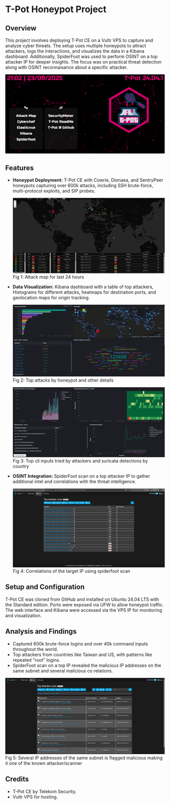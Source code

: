 # T-Pot Honeypot Project

## Overview
This project involves deploying T-Pot CE on a Vultr VPS to capture and analyze cyber threats. The setup uses multiple honeypots to attract attackers, logs the interactions, and visualizes the data in a Kibana dashboard. Additionally, SpiderFoot was used to perform OSINT on a top attacker IP for deeper insights. The focus was on practical threat detection along with OSINT reconnaisance about a specific attacker.

![Tpot-web-interface](tpot_web.png)

## Features
- **Honeypot Deployment:** T-Pot CE with Cowrie, Dionaea, and SentryPeer honeypots capturing over 600k attacks, including SSH brute-force, multi-protocol exploits, and SIP probes.

  ![attack-map](tpot_attack_map.png)
  Fig 1: Attack map for last 24 hours
  
- **Data Visualization:** Kibana dashboard with a table of top attackers, Histograms for different attacks, heatmaps for destination ports, and geolocation maps for origin tracking.

  ![Kibana-dashboard-1](dashboard_1.png)
  Fig 2: Top attacks by honeypot and other details
  
  ![Kibana-dashboard-2](dashboard_2.png)
  Fig 3: Top cli inputs tried by attackers and suricata detections by country
  
- **OSINT Integration:** SpiderFoot scan on a top attacker IP to gather additional intel and correlations with the threat intelligence.

  ![Spiderfoot-results](spiderfoot_scan.png)
  Fig 4: Correlations of the target IP using spiderfoot scan

## Setup and Configuration
T-Pot CE was cloned from GitHub and installed on Ubuntu 24.04 LTS with the Standard edition. Ports were exposed via UFW to allow honeypot traffic. The web interface and Kibana were accessed via the VPS IP for monitoring and visualization.

## Analysis and Findings
- Captured 600k brute-force logins and over 40k command inputs throughout the world.
- Top attackers from countries like Taiwan and US, with patterns like repeated "root" logins.
- SpiderFoot scan on a top IP revealed the malicious IP addresses on the same subnet and several malicious co relations.

![Spiderfoot-results](malicious_subnets.png)
Fig 5: Several IP addresses of the same subnet is flagged malicious making it one of the known attacker/scanner

## Credits
- T-Pot CE by Telekom Security.
- Vultr VPS for hosting.

